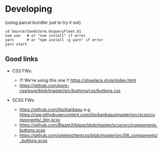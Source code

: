 # Developing

(using parcel bundler just to try it out)

```
cd Source/Sandstorm.OsqueryFleet.Ui
nvm use   # or "nvm install" if error
yarn      # or "npm install -g yarn" if error
yarn start
```


## Good links

- CSS FWs:
    - !!! We're using this one !! https://shoelace.style/index.html
    - https://github.com/pure-css/pure/blob/master/src/buttons/css/buttons.css
    

- SCSS FWs:
    - https://github.com/liip/kanbasu e.g. https://raw.githubusercontent.com/liip/kanbasu/master/src/scss/components/_btn.scss
    - https://github.com/BlazeUI/blaze/blob/master/scss/src/components.buttons.scss
    - https://github.com/sitetent/tentcss/blob/master/src/06_components/_buttons.scss
    

